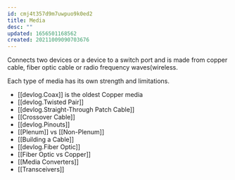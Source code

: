 ```yaml
---
id: cmj4t357d9m7uwpuo9k0ed2
title: Media
desc: ""
updated: 1656501168562
created: 20211009090703676
---
```


Connects two devices or a device to a switch port and is made from copper cable, fiber optic cable or radio frequency waves(wireless.

Each type of media has its own strength and limitations.

- [[devlog.Coax]] is the oldest Copper media
- [[devlog.Twisted Pair]]
- [[devlog.Straight-Through Patch Cable]]
- [[Crossover Cable]]
- [[devlog.Pinouts]]
- [[Plenum]] vs [[Non-Plenum]]
- [[Building a Cable]]
- [[devlog.Fiber Optic]]
- [[Fiber Optic vs Copper]]
- [[Media Converters]]
- [[Transceivers]]

